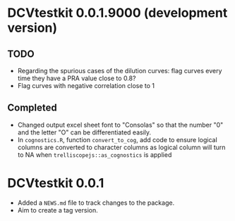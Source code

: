# DCVtestkit 0.0.1.9000 (development version)

## TODO

* Regarding the spurious cases of the dilution curves: flag curves every time they have a PRA value close to 0.8?
* Flag curves with negative correlation close to 1

## Completed

* Changed output excel sheet font to "Consolas" so that the number "0" and the letter "O" can be differentiated easily.
* In `cognostics.R`, function `convert_to_cog`, add code to ensure logical columns are converted to character columns as logical column will turn to NA when `trelliscopejs::as_cognostics` is applied

# DCVtestkit 0.0.1

* Added a `NEWS.md` file to track changes to the package.
* Aim to create a tag version.
